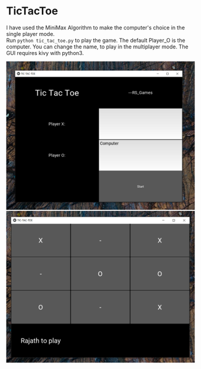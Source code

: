 # TicTacToe

I have used the MiniMax Algorithm to make the computer's choice in the single player mode. <br />
Run `python tic_tac_toe.py` to play the game. The default Player_O is the computer. You can change the name, to play in the multiplayer mode. The GUI requires kivy with python3.

<img src="https://github.com/subhammldlgh/Repo-1/blob/master/TicTacToe_AI-master/img/img1.png"/>
<img src="https://github.com/subhammldlgh/Repo-1/blob/master/TicTacToe_AI-master/img/img2.png"/>

